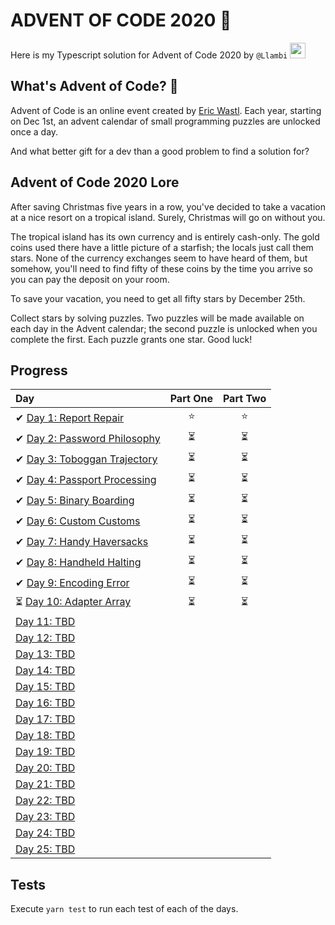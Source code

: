 # ADVENT OF CODE 2020 🎄

Here is my Typescript solution for Advent of Code 2020 by `@Llambi` <a href="https://twitter.com/HugoXF"><img src="https://img.shields.io/badge/twitter-%231DA1F2.svg?&style=for-the-badge&logo=twitter&logoColor=white" height=25></a>

## What's Advent of Code? 🤔

Advent of Code is an online event created by [Eric Wastl](https://twitter.com/ericwastl). Each year, starting on Dec 1st, an advent calendar of small programming puzzles are unlocked once a day.

And what better gift for a dev than a good problem to find a solution for?

## Advent of Code 2020 Lore

After saving Christmas five years in a row, you've decided to take a vacation at a nice resort on a tropical island. Surely, Christmas will go on without you.

The tropical island has its own currency and is entirely cash-only. The gold coins used there have a little picture of a starfish; the locals just call them stars. None of the currency exchanges seem to have heard of them, but somehow, you'll need to find fifty of these coins by the time you arrive so you can pay the deposit on your room.

To save your vacation, you need to get all fifty stars by December 25th.

Collect stars by solving puzzles. Two puzzles will be made available on each day in the Advent calendar; the second puzzle is unlocked when you complete the first. Each puzzle grants one star. Good luck!

## Progress

| Day                                                                                                  | Part One | Part Two |
| :--------------------------------------------------------------------------------------------------- | :------: | :------: |
| ✔ [Day 1: Report Repair](https://github.com/adriennetacke/advent-of-code-2020/tree/main/day-1)       |   ⭐️    |   ⭐️    |
| ✔ [Day 2: Password Philosophy](https://github.com/adriennetacke/advent-of-code-2020/tree/main/day-2) |    ⏳    |    ⏳    |
| ✔ [Day 3: Toboggan Trajectory](https://github.com/adriennetacke/advent-of-code-2020/tree/main/day-3) |    ⏳    |    ⏳    |
| ✔ [Day 4: Passport Processing](https://github.com/adriennetacke/advent-of-code-2020/tree/main/day-4) |    ⏳    |    ⏳    |
| ✔ [Day 5: Binary Boarding](https://github.com/adriennetacke/advent-of-code-2020/tree/main/day-5)     |    ⏳    |    ⏳    |
| ✔ [Day 6: Custom Customs](https://github.com/adriennetacke/advent-of-code-2020/tree/main/day-6)      |    ⏳    |    ⏳    |
| ✔ [Day 7: Handy Haversacks](https://github.com/adriennetacke/advent-of-code-2020/tree/main/day-7)    |    ⏳    |    ⏳    |
| ✔ [Day 8: Handheld Halting](https://github.com/adriennetacke/advent-of-code-2020/tree/main/day-8)    |    ⏳    |    ⏳    |
| ✔ [Day 9: Encoding Error](https://github.com/adriennetacke/advent-of-code-2020/tree/main/day-9)      |    ⏳    |    ⏳    |
| ⏳ [Day 10: Adapter Array](https://github.com/adriennetacke/advent-of-code-2020/tree/main/day-10)    |    ⏳    |    ⏳    |
| [Day 11: TBD]()                                                                                      |          |          |
| [Day 12: TBD]()                                                                                      |          |          |
| [Day 13: TBD]()                                                                                      |          |          |
| [Day 14: TBD]()                                                                                      |          |          |
| [Day 15: TBD]()                                                                                      |          |          |
| [Day 16: TBD]()                                                                                      |          |          |
| [Day 17: TBD]()                                                                                      |          |          |
| [Day 18: TBD]()                                                                                      |          |          |
| [Day 19: TBD]()                                                                                      |          |          |
| [Day 20: TBD]()                                                                                      |          |          |
| [Day 21: TBD]()                                                                                      |          |          |
| [Day 22: TBD]()                                                                                      |          |          |
| [Day 23: TBD]()                                                                                      |          |          |
| [Day 24: TBD]()                                                                                      |          |          |
| [Day 25: TBD]()                                                                                      |          |          |

## Tests

Execute `yarn test` to run each test of each of the days.
